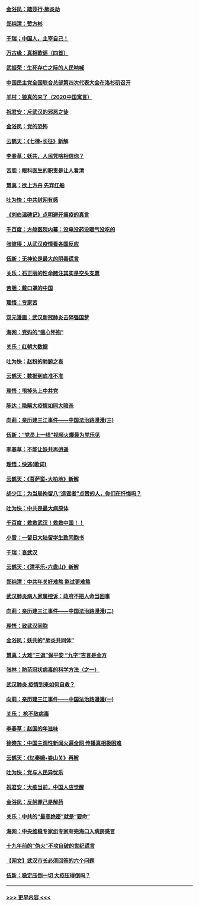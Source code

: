 #### [金浴凤：踏莎行‧肺炎劫](../pages/nsc993/n11858227.md?t=02101931) 
#### [郑纯清：赞方彬](../pages/nsc993/n11856803.md?t=02101931) 
#### [千瑞；中国人，主宰自己！](../pages/nsc993/n11856793.md?t=02101931) 
#### [万古缘：真相歌谣（四首）](../pages/nsc993/n11856263.md?t=02101931) 
#### [武振荣：生死存亡之际的人民呐喊](../pages/nsc993/n11856256.md?t=02101931) 
#### [中国民主党全国联合总部第四次代表大会在洛杉矶召开](../pages/nsc993/n11856344.md?t=02101931) 
#### [羊村：狼真的来了（2020中国寓言）](../pages/nsc993/n11856229.md?t=02101931) 
#### [祝君安：斥武汉的邪恶之徒](../pages/nsc993/n11855861.md?t=02101931) 
#### [金浴凤：党的恐怖](../pages/nsc993/n11855849.md?t=02101931) 
#### [云鹤天：《七律▪长征》新解](../pages/nsc993/n11855479.md?t=02101931) 
#### [李春草：妖共，人民凭啥相信你？](../pages/nsc993/n11855196.md?t=02101931) 
#### [苦胆：眼科医生的职责是让人看清](../pages/nsc993/n11853840.md?t=02101931) 
#### [慧真：欲上方舟 先弃红船](../pages/nsc993/n11853483.md?t=02101931) 
#### [吐为快：中共封网有感](../pages/nsc993/n11852575.md?t=02101931) 
#### [《刘伯温碑记》点明避开瘟疫的真言](../pages/nsc993/n11852128.md?t=02101931) 
#### [千百度：方舱医院内幕：没电没药没暖气没吃的](../pages/nsc993/n11850211.md?t=02101931) 
#### [张彼得：从武汉疫情看各国反应](../pages/nsc993/n11850102.md?t=02101931) 
#### [伍新：无神论是最大的阴毒谎言](../pages/nsc993/n11846129.md?t=02101931) 
#### [关乐：石正丽的性命赌注其实是空头支票](../pages/nsc993/n11846109.md?t=02101931) 
#### [苦胆：戴口罩的中国](../pages/nsc993/n11845576.md?t=02101931) 
#### [理悟：专家苦](../pages/nsc993/n11845564.md?t=02101931) 
#### [双元漫画：武汉新冠肺炎击碎强国梦](../pages/nsc993/n11843320.md?t=02101931) 
#### [海网：党妈的“瘟心怀抱”](../pages/nsc993/n11840740.md?t=02101931) 
#### [关乐：红朝大数据](../pages/nsc993/n11840675.md?t=02101931) 
#### [吐为快：赵粉的肺腑之哀](../pages/nsc993/n11840618.md?t=02101931) 
#### [云鹤天：数据到底准不准](../pages/nsc993/n11840325.md?t=02101931) 
#### [理悟：甩掉头上中共党](../pages/nsc993/n11838826.md?t=02101931) 
#### [陈达：隐瞒大疫情如同大暗杀](../pages/nsc993/n11838771.md?t=02101931) 
#### [向莉：亲历建三江事件——中国法治路漫漫(三)](../pages/nsc993/n11831825.md?t=02101931) 
#### [伍新：“党员上一线”视频火爆最为党乐见](../pages/nsc993/n11838200.md?t=02101931) 
#### [李春草：不能让妖共再逍遥](../pages/nsc993/n11838102.md?t=02101931) 
#### [理悟：快逃(歌词)](../pages/nsc993/n11838083.md?t=02101931) 
#### [云鹤天：《菩萨蛮▪大柏地》新解](../pages/nsc993/n11838059.md?t=02101931) 
#### [胡少江：为当局拘留八“造谣者”点赞的人，你们在忏悔吗？](../pages/nsc993/n11836801.md?t=02101931) 
#### [吐为快：中共是最大病原体](../pages/nsc993/n11836748.md?t=02101931) 
#### [千百度：救救武汉！救救中国！！](../pages/nsc993/n11836145.md?t=02101931) 
#### [小雪：一留日大陆留学生致同胞书](../pages/nsc993/n11834624.md?t=02101931) 
#### [千瑞：哀武汉](../pages/nsc993/n11833647.md?t=02101931) 
#### [云鹤天：《清平乐▪六盘山》新解](../pages/nsc993/n11833611.md?t=02101931) 
#### [郑纯清：中共年关好难熬 熬过更难熬](../pages/nsc993/n11833489.md?t=02101931) 
#### [武汉肺炎病人家属控诉：政府不把人命当回事](../pages/nsc993/n11833205.md?t=02101931) 
#### [向莉：亲历建三江事件——中国法治路漫漫(二)](../pages/nsc993/n11829102.md?t=02101931) 
#### [理悟：致武汉同胞](../pages/nsc993/n11831522.md?t=02101931) 
#### [金浴凤：妖共的“肺炎共同体”](../pages/nsc993/n11829448.md?t=02101931) 
#### [慧真：大难“三退”保平安 “九字”吉言是金方](../pages/nsc993/n11829501.md?t=02101931) 
#### [张林：防范冠状病毒的科学方法（之一）](../pages/nsc993/n11828618.md?t=02101931) 
#### [武汉肺炎 疫情到来如何自救？](../pages/nsc993/n11827632.md?t=02101931) 
#### [向莉：亲历建三江事件——中国法治路漫漫(一)](../pages/nsc993/n11827190.md?t=02101931) 
#### [关乐： 枪不敌病毒](../pages/nsc993/n11826746.md?t=02101931) 
#### [李春草：赵国的年滋味](../pages/nsc993/n11826321.md?t=02101931) 
#### [徐晓东：中国主观性新闻火遍全网 传播真相极困难](../pages/nsc993/n11826508.md?t=02101931) 
#### [云鹤天：《忆秦娥▪娄山关》再解](../pages/nsc993/n11824682.md?t=02101931) 
#### [吐为快：党与人民异忧乐](../pages/nsc993/n11824660.md?t=02101931) 
#### [祝君安：大疫当前，中国人应觉醒](../pages/nsc993/n11821946.md?t=02101931) 
#### [金浴凤：反躬罪己是解药](../pages/nsc993/n11820280.md?t=02101931) 
#### [关乐：中共的“最高绝密”就是“要命”](../pages/nsc993/n11816946.md?t=02101931) 
#### [海网：中央维稳专家组专家夸完海口入病房感言](../pages/nsc993/n11815138.md?t=02101931) 
#### [十九年前的“伪火”不攻自破的世纪谎言](../pages/nsc993/n11813238.md?t=02101931) 
#### [【网文】武汉市长必须回答的六个问题](../pages/nsc993/n11813848.md?t=02101931) 
#### [伍新：稳定压倒一切 大疫压得倒吗？](../pages/nsc993/n11812634.md?t=02101931) 

----
#### [ >>> 更早内容 <<< ](../indexes/nsc993-earlier.md)

